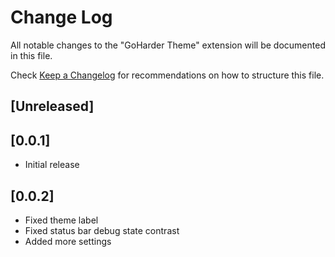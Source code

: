 # Change Log

All notable changes to the "GoHarder Theme" extension will be documented in this file.

Check [Keep a Changelog](http://keepachangelog.com/) for recommendations on how to structure this file.

## [Unreleased]

## [0.0.1]

- Initial release

## [0.0.2]

- Fixed theme label
- Fixed status bar debug state contrast
- Added more settings